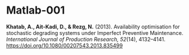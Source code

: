 # Matlab-001
**Khatab, A., Ait-Kadi, D., &amp; Rezg, N.** (2013). Availability optimisation for stochastic degrading systems under Imperfect Preventive Maintenance. *International Journal of Production Research, 52*(14), 4132–4141. https://doi.org/10.1080/00207543.2013.835499 
